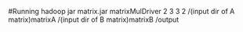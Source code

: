 #Running
hadoop jar matrix.jar matrixMulDriver 2 3 3 2 /(input dir of A matrix)matrixA /(input dir of B matrix)matrixB /output
